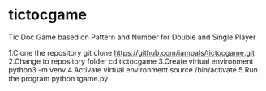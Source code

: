 
# tictocgame
Tic Doc Game based on Pattern and Number for Double and Single Player

1.Clone the repository
	git clone https://github.com/iampals/tictocgame.git
2.Change to repository folder
	cd tictocgame
3.Create virtual environment
	python3 -m venv <virtualenvironmentfoldername>
4.Activate virtual environment
	source <virtualenvironmentfoldername>/bin/activate
5.Run the program
	python tgame.py

